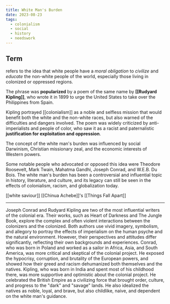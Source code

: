 ```yaml
---
title: White Man's Burden
date: 2023-08-23
tags:
  - colonialism
  - social
  - history
  - needswork
---
```


## Term
refers to the idea that white people have a *moral obligation* to *civilize* and *educate* the non-white people of the world, especially those living in colonized or oppressed regions. 

The phrase was **popularized** by a poem of the same name by **[[Rudyard Kipling]]**, who wrote it in 1899 to urge the United States to take over the Philippines from Spain. 

Kipling portrayed [[colonialism]] as a noble and selfless mission that would benefit both the white and the non-white races, but also warned of the difficulties and dangers involved. The poem was widely criticized by anti-imperialists and people of color, who saw it as a racist and paternalistic **justification for exploitation and oppression**. 

The concept of the white man's burden was influenced by social Darwinism, Christian missionary zeal, and the economic interests of Western powers. 

Some notable people who advocated or opposed this idea were Theodore Roosevelt, Mark Twain, Mahatma Gandhi, Joseph Conrad, and W.E.B. Du Bois. The white man's burden has been a controversial and influential topic in history, literature, and culture, and its legacy can still be seen in the effects of colonialism, racism, and globalization today.

[[white saviour]]
[[Chinua Achebe]]'s [[Things Fall Apart]]


---
Joseph Conrad and Rudyard Kipling are two of the most influential writers of the colonial era. Their works, such as Heart of Darkness and The Jungle Book, explore the complex and often violent interactions between the colonizers and the colonized. Both authors use vivid imagery, symbolism, and allegory to portray the effects of imperialism on the human psyche and the natural environment. However, their perspectives and attitudes differ significantly, reflecting their own backgrounds and experiences. Conrad, who was born in Poland and worked as a sailor in Africa, Asia, and South America, was more critical and skeptical of the colonial project. He exposed the hypocrisy, corruption, and brutality of the European powers, and showed how their greed and racism dehumanized both themselves and the natives. Kipling, who was born in India and spent most of his childhood there, was more supportive and optimistic about the colonial project. He celebrated the British Empire as a civilizing force that brought order, culture, and progress to the "dark" and "savage" lands. He also idealized the natives as noble, loyal, and brave, but also childlike, naive, and dependent on the white man's guidance.